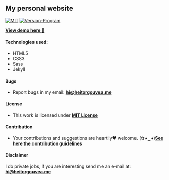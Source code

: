 ## My personal website

[![MIT](https://img.shields.io/badge/license-MIT-blue.svg)](https://github.com/GouveaHeitor/gouveaheitor.github.io/blob/master/LICENSE.md)
[![Version-Program](https://img.shields.io/badge/version-1.0-blue.svg)](https://github.com/GouveaHeitor/gouveaheitor.github.io/releases)

[**View demo here :metal:**](https://heitorgouvea.me)

#### Technologies used:

- HTML5
- CSS3
- Sass
- Jekyll

#### Bugs

- Report bugs in my email: **hi@heitorgouvea.me**

#### License

- This work is licensed under [**MIT License**](https://github.com/GouveaHeitor/gouveaheitor.github.io/blob/master/LICENSE.md)

#### Contribution

- Your contributions and suggestions are heartily♥ welcome. (✿◕‿◕)[**See here the contribution guidelines**](/.github/CONTRIBUTING.md)

#### Disclaimer

I do private jobs, if you are interesting send me an e-mail at: **hi@heitorgouvea.me**
